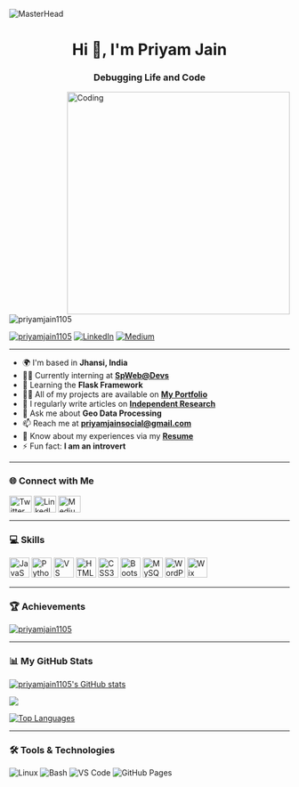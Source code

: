 ![MasterHead](pj.gif)

<h1 align="center">Hi 👋, I'm Priyam Jain</h1>
<h3 align="center">Debugging Life and Code</h3>

<img align="right" alt="Coding" width="400" src="https://cdn.dribbble.com/users/1162077/screenshots/3848914/programmer.gif">

<p align="left"> <img src="https://komarev.com/ghpvc/?username=priyamjain1105&label=Profile%20views&color=0e75b6&style=flat" alt="priyamjain1105" /> </p>

<p align="left">
  <a href="https://twitter.com/priyamjain1105" target="_blank"><img src="https://img.shields.io/twitter/follow/priyamjain1105?logo=twitter&style=for-the-badge" alt="priyamjain1105" /></a>
  <a href="https://www.linkedin.com/in/dev-priyam" target="_blank"><img src="https://img.shields.io/badge/LinkedIn-Connect-blue?style=for-the-badge&logo=linkedin" alt="LinkedIn" /></a>
  <a href="https://medium.com/priyamjainofficial" target="_blank"><img src="https://img.shields.io/badge/Medium-Follow-black?style=for-the-badge&logo=medium" alt="Medium" /></a>
</p>

---

- 🌍 I'm based in **Jhansi, India**
- 🧑‍💼 Currently interning at [**SpWeb@Devs**](https://www.spwebdevs.com/)
- 🌱 Learning the **Flask Framework**
- 👨‍💻 All of my projects are available on [**My Portfolio**](https://priyamweb.wixsite.com/priyamexploration)
- 📝 I regularly write articles on [**Independent Research**](https://5f4099db62df8.site123.me/)
- 💬 Ask me about **Geo Data Processing**
- 📫 Reach me at **priyamjainsocial@gmail.com**
- 📄 Know about my experiences via my [**Resume**](https://www.linkedin.com/in/dev-priyam/overlay/1715042095322/single-media-viewer/?profileId=ACoAAEMbflwBMVNwoo-DQETizJ0aUP5uSjniA_M)
- ⚡ Fun fact: **I am an introvert**

---

### 🌐 Connect with Me

<p align="left">
  <a href="https://twitter.com/priyamjain1105" target="_blank"><img align="center" src="https://raw.githubusercontent.com/rahuldkjain/github-profile-readme-generator/master/src/images/icons/Social/twitter.svg" alt="Twitter" height="30" width="40" /></a>
  <a href="https://linkedin.com/in/dev-priyam" target="_blank"><img align="center" src="https://raw.githubusercontent.com/rahuldkjain/github-profile-readme-generator/master/src/images/icons/Social/linked-in-alt.svg" alt="LinkedIn" height="30" width="40" /></a>
  <a href="https://medium.com/priyamjainofficial" target="_blank"><img align="center" src="https://raw.githubusercontent.com/rahuldkjain/github-profile-readme-generator/master/src/images/icons/Social/medium.svg" alt="Medium" height="30" width="40" /></a>
</p>

---

### 💻 Skills

<p align="left">
  <a href="https://developer.mozilla.org/en-US/docs/Web/JavaScript" target="_blank" rel="noreferrer"><img src="https://raw.githubusercontent.com/danielcranney/readme-generator/main/public/icons/skills/javascript-colored.svg" width="36" height="36" alt="JavaScript" /></a>
  <a href="https://www.python.org/" target="_blank" rel="noreferrer"><img src="https://raw.githubusercontent.com/danielcranney/readme-generator/main/public/icons/skills/python-colored.svg" width="36" height="36" alt="Python" /></a>
  <a href="https://code.visualstudio.com/" target="_blank" rel="noreferrer"><img src="https://raw.githubusercontent.com/danielcranney/readme-generator/main/public/icons/skills/visualstudiocode.svg" width="36" height="36" alt="VS Code" /></a>
  <a href="https://developer.mozilla.org/en-US/docs/Glossary/HTML5" target="_blank" rel="noreferrer"><img src="https://raw.githubusercontent.com/danielcranney/readme-generator/main/public/icons/skills/html5-colored.svg" width="36" height="36" alt="HTML5" /></a>
  <a href="https://www.w3.org/TR/CSS/#css" target="_blank" rel="noreferrer"><img src="https://raw.githubusercontent.com/danielcranney/readme-generator/main/public/icons/skills/css3-colored.svg" width="36" height="36" alt="CSS3" /></a>
  <a href="https://getbootstrap.com/" target="_blank" rel="noreferrer"><img src="https://raw.githubusercontent.com/danielcranney/readme-generator/main/public/icons/skills/bootstrap-colored.svg" width="36" height="36" alt="Bootstrap" /></a>
  <a href="https://www.mysql.com/" target="_blank" rel="noreferrer"><img src="https://raw.githubusercontent.com/danielcranney/readme-generator/main/public/icons/skills/mysql-colored.svg" width="36" height="36" alt="MySQL" /></a>
  <a href="https://wordpress.com" target="_blank" rel="noreferrer"><img src="https://raw.githubusercontent.com/danielcranney/readme-generator/main/public/icons/skills/wordpress-colored.svg" width="36" height="36" alt="WordPress" /></a>
  <a href="https://wix.com" target="_blank" rel="noreferrer"><img src="https://raw.githubusercontent.com/danielcranney/readme-generator/main/public/icons/skills/wix-colored.svg" width="36" height="36" alt="Wix" /></a>
</p>

---

### 🏆 Achievements

<p align="left"> <a href="https://github.com/ryo-ma/github-profile-trophy"><img src="https://github-profile-trophy.vercel.app/?username=priyamjain1105&theme=radical&margin-w=15" alt="priyamjain1105" /></a> </p>

---

### 📊 My GitHub Stats

<a href="http://www.github.com/priyamjain1105"><img src="https://github-readme-stats.vercel.app/api?username=priyamjain1105&show_icons=true&hide=&count_private=true&title_color=0891b2&text_color=ffffff&icon_color=0891b2&bg_color=1c1917&hide_border=true&show_icons=true" alt="priyamjain1105's GitHub stats" /></a>

<a href="http://www.github.com/priyamjain1105"><img src="https://github-readme-streak-stats.herokuapp.com/?user=priyamjain1105&stroke=ffffff&background=1c1917&ring=0891b2&fire=0891b2&currStreakNum=ffffff&currStreakLabel=0891b2&sideNums=ffffff&sideLabels=ffffff&dates=ffffff&hide_border=true" /></a>

<a href="https://github.com/priyamjain1105" align="left"><img src="https://github-readme-stats.vercel.app/api/top-langs/?username=priyamjain1105&langs_count=10&title_color=0891b2&text_color=ffffff&icon_color=0891b2&bg_color=1c1917&hide_border=true&locale=en&custom_title=Top%20Languages" alt="Top Languages" /></a>

---

### 🛠️ Tools & Technologies

<p align="left">
  <img src="https://img.shields.io/badge/OS-Linux-informational?style=flat&logo=linux&logoColor=white&color=2bbc8a" alt="Linux" />
  <img src="https://img.shields.io/badge/Shell-Bash-informational?style=flat&logo=gnu-bash&logoColor=white&color=2bbc8a" alt="Bash" />
  <img src="https://img.shields.io/badge/Editor-VS%20Code-informational?style=flat&logo=visual-studio-code&logoColor=white&color=2bbc8a" alt="VS Code" />
  <img src="https://img.shields.io/badge/Cloud-GitHub%20Pages-informational?style=flat&logo=github&logoColor=white&color=2bbc8a" alt="GitHub Pages" />
  <img src="https://img.shields.io/badge/Framework-Flask-informational?style=flat&logo=flask&logoColor=white&color=
